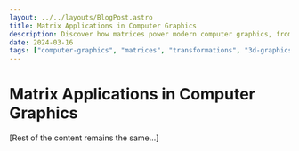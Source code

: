 ```yaml
---
layout: ../../layouts/BlogPost.astro
title: Matrix Applications in Computer Graphics
description: Discover how matrices power modern computer graphics, from 2D transformations to 3D rendering.
date: 2024-03-16
tags: ["computer-graphics", "matrices", "transformations", "3d-graphics", "applications"]
---
```


# Matrix Applications in Computer Graphics

[Rest of the content remains the same...]